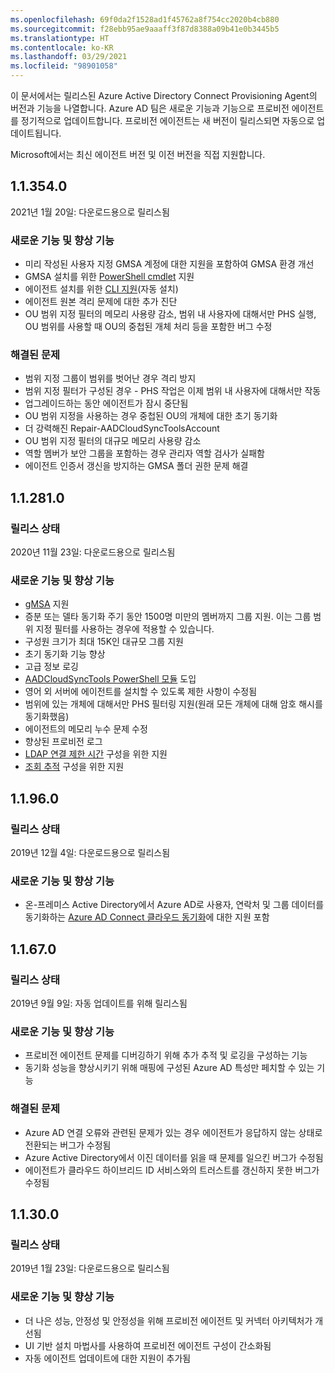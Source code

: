 ```yaml
---
ms.openlocfilehash: 69f0da2f1528ad1f45762a8f754cc2020b4cb880
ms.sourcegitcommit: f28ebb95ae9aaaff3f87d8388a09b41e0b3445b5
ms.translationtype: HT
ms.contentlocale: ko-KR
ms.lasthandoff: 03/29/2021
ms.locfileid: "98901058"
---
```

이 문서에서는 릴리스된 Azure Active Directory Connect Provisioning Agent의 버전과 기능을 나열합니다. Azure AD 팀은 새로운 기능과 기능으로 프로비전 에이전트를 정기적으로 업데이트합니다. 프로비전 에이전트는 새 버전이 릴리스되면 자동으로 업데이트됩니다. 

Microsoft에서는 최신 에이전트 버전 및 이전 버전을 직접 지원합니다.

## <a name="113540"></a>1.1.354.0

2021년 1월 20일: 다운로드용으로 릴리스됨

### <a name="new-features-and-improvements"></a>새로운 기능 및 향상 기능
- 미리 작성된 사용자 지정 GMSA 계정에 대한 지원을 포함하여 GMSA 환경 개선
- GMSA 설치를 위한 [PowerShell cmdlet](../articles/active-directory/cloud-sync/how-to-gmsa-cmdlets.md) 지원
- 에이전트 설치를 위한 [CLI 지원](../articles/active-directory/cloud-sync/how-to-install-pshell.md)(자동 설치)
- 에이전트 원본 격리 문제에 대한 추가 진단
- OU 범위 지정 필터의 메모리 사용량 감소, 범위 내 사용자에 대해서만 PHS 실행, OU 범위를 사용할 때 OU의 중첩된 개체 처리 등을 포함한 버그 수정 


### <a name="fixed-issues"></a>해결된 문제
-    범위 지정 그룹이 범위를 벗어난 경우 격리 방지
-   범위 지정 필터가 구성된 경우 - PHS 작업은 이제 범위 내 사용자에 대해서만 작동
-   업그레이드하는 동안 에이전트가 잠시 중단됨
-   OU 범위 지정을 사용하는 경우 중첩된 OU의 개체에 대한 초기 동기화
-   더 강력해진 Repair-AADCloudSyncToolsAccount
-   OU 범위 지정 필터의 대규모 메모리 사용량 감소
-   역할 멤버가 보안 그룹을 포함하는 경우 관리자 역할 검사가 실패함
-   에이전트 인증서 갱신을 방지하는 GMSA 폴더 권한 문제 해결







## <a name="112810"></a>1.1.281.0

### <a name="release-status"></a>릴리스 상태

2020년 11월 23일: 다운로드용으로 릴리스됨

### <a name="new-features-and-improvements"></a>새로운 기능 및 향상 기능

* [gMSA](../articles/active-directory/cloud-sync/how-to-prerequisites.md#group-managed-service-accounts) 지원
* 증분 또는 델타 동기화 주기 동안 1500명 미만의 멤버까지 그룹 지원. 이는 그룹 범위 지정 필터를 사용하는 경우에 적용할 수 있습니다.
* 구성원 크기가 최대 15K인 대규모 그룹 지원
* 초기 동기화 기능 향상
* 고급 정보 로깅
* [AADCloudSyncTools PowerShell 모듈](../articles/active-directory/cloud-sync/reference-powershell.md) 도입
* 영어 외 서버에 에이전트를 설치할 수 있도록 제한 사항이 수정됨
* 범위에 있는 개체에 대해서만 PHS 필터링 지원(원래 모든 개체에 대해 암호 해시를 동기화했음)
* 에이전트의 메모리 누수 문제 수정
* 향상된 프로비전 로그
* [LDAP 연결 제한 시간](../articles/active-directory/cloud-sync/how-to-manage-registry-options.md#configure-ldap-connection-timeout) 구성을 위한 지원 
* [조회 추적](../articles/active-directory/cloud-sync/how-to-manage-registry-options.md#configure-referral-chasing) 구성을 위한 지원 


## <a name="11960"></a>1.1.96.0

### <a name="release-status"></a>릴리스 상태

2019년 12월 4일: 다운로드용으로 릴리스됨

### <a name="new-features-and-improvements"></a>새로운 기능 및 향상 기능

* 온-프레미스 Active Directory에서 Azure AD로 사용자, 연락처 및 그룹 데이터를 동기화하는 [Azure AD Connect 클라우드 동기화](../articles/active-directory/cloud-sync/what-is-cloud-sync.md)에 대한 지원 포함


## <a name="11670"></a>1.1.67.0

### <a name="release-status"></a>릴리스 상태

2019년 9월 9일: 자동 업데이트를 위해 릴리스됨

### <a name="new-features-and-improvements"></a>새로운 기능 및 향상 기능

* 프로비전 에이전트 문제를 디버깅하기 위해 추가 추적 및 로깅을 구성하는 기능
* 동기화 성능을 향상시키기 위해 매핑에 구성된 Azure AD 특성만 페치할 수 있는 기능

### <a name="fixed-issues"></a>해결된 문제

* Azure AD 연결 오류와 관련된 문제가 있는 경우 에이전트가 응답하지 않는 상태로 전환되는 버그가 수정됨
* Azure Active Directory에서 이진 데이터를 읽을 때 문제를 일으킨 버그가 수정됨
* 에이전트가 클라우드 하이브리드 ID 서비스와의 트러스트를 갱신하지 못한 버그가 수정됨

## <a name="11300"></a>1.1.30.0

### <a name="release-status"></a>릴리스 상태

2019년 1월 23일: 다운로드용으로 릴리스됨

### <a name="new-features-and-improvements"></a>새로운 기능 및 향상 기능

* 더 나은 성능, 안정성 및 안정성을 위해 프로비전 에이전트 및 커넥터 아키텍처가 개선됨 
* UI 기반 설치 마법사를 사용하여 프로비전 에이전트 구성이 간소화됨 
* 자동 에이전트 업데이트에 대한 지원이 추가됨